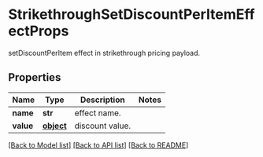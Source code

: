 # StrikethroughSetDiscountPerItemEffectProps

setDiscountPerItem effect in strikethrough pricing payload.
## Properties
Name | Type | Description | Notes
------------ | ------------- | ------------- | -------------
**name** | **str** | effect name. | 
**value** | [**object**](.md) | discount value. | 

[[Back to Model list]](../README.md#documentation-for-models) [[Back to API list]](../README.md#documentation-for-api-endpoints) [[Back to README]](../README.md)


